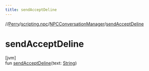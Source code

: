 ```yaml
---
title: sendAcceptDeline
---
```

//[Perry](../../../index.html)/[scripting.npc](../index.html)/[NPCConversationManager](index.html)/[sendAcceptDeline](send-accept-deline.html)



# sendAcceptDeline



[jvm]\
fun [sendAcceptDeline](send-accept-deline.html)(text: [String](https://kotlinlang.org/api/latest/jvm/stdlib/kotlin/-string/index.html))





